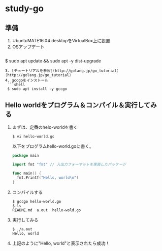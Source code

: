 # study-go

## 準備
1. UbuntuMATE16.04 desktopをVirtualBox上に設置
2. OSアップデート  
   ```shell
  $ sudo apt update && sudo apt -y dist-upgrade
  ```
3. [チュートリアルを参照](http://golang.jp/go_tutorial)(http://golang.jp/go_tutorial)
4. gccgoをインストール  
   ```shell
   $ sudo apt install -y gccgo
   ```
   
## Hello worldをプログラム＆コンパイル＆実行してみる
1. まずは、定番のhelo-worldを書く
   ```shell
   $ vi hello-world.go
   ```
   以下をプログラムhello-world.goに書く。
   ```go
   package main
   
   import fmt "fmt" // 入出力フォーマットを実装したパッケージ
   
   func main() {
     fmt.Printf("Hello, world\n")
   }
   ```
2. コンパイルする
   ```shell
   $ gccgo hello-world.go
   $ ls
   README.md  a.out  hello-wold.go
      ```
3. 実行してみる
   ```shell
   $ ./a.out
   Hello, world
   ```
4. 上記のように"Hello, world"と表示されたら成功！

